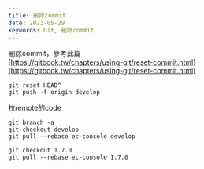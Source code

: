 ```yaml
---
title: 刪除commit
date: 2023-05-29
keywords: Git, 刪除commit
---
```


刪除commit，參考此篇  
[https://gitbook.tw/chapters/using-git/reset-commit.html](https://gitbook.tw/chapters/using-git/reset-commit.html)
```
git reset HEAD^
git push -f origin develop
```

拉remote的code
```
git branch -a
git checkout develop
git pull --rebase ec-console develop

git checkout 1.7.0
git pull --rebase ec-console 1.7.0
```